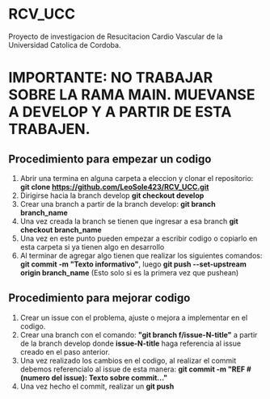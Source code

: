 # RCV_UCC
Proyecto de investigacion de Resucitacion Cardio Vascular de la Universidad Catolica de Cordoba.

# IMPORTANTE: NO TRABAJAR SOBRE LA RAMA MAIN. MUEVANSE A DEVELOP Y A PARTIR DE ESTA TRABAJEN.

## Procedimiento para empezar un codigo
1. Abrir una termina en alguna carpeta a eleccion y clonar el repositorio: **git clone https://github.com/LeoSole423/RCV_UCC.git**
2. Dirigirse hacia la branch develop **git checkout develop**
3. Crear una branch a partir de la branch develop: **git branch branch_name**
4. Una vez creada la branch se tienen que ingresar a esa branch **git checkout branch_name**
5. Una vez en este punto pueden empezar a escribir codigo o copiarlo en esta carpeta si ya tienen algo en desarrollo
6. Al terminar de agregar algo tienen que realizar los siguientes comandos:  **git commit -m "Texto informativo"**, luego **git push --set-upstream origin branch_name** (Esto solo si es la primera vez que pushean)

## Procedimiento para mejorar codigo
1. Crear un issue con el problema, ajuste o mejora a implementar en el codigo.
2. Crear una branch con el comando: **"git branch f/issue-N-title"** a partir de la branch develop donde **issue-N-title** haga referencia al issue creado en el paso anterior.
3. Una vez realizado los cambios en el codigo, al realizar el commit debemos referencialo al issue de esta manera: **git commit -m "REF #(numero del issue): Texto sobre commit..."**
4. Una vez hecho el commit, realizar un **git push**
